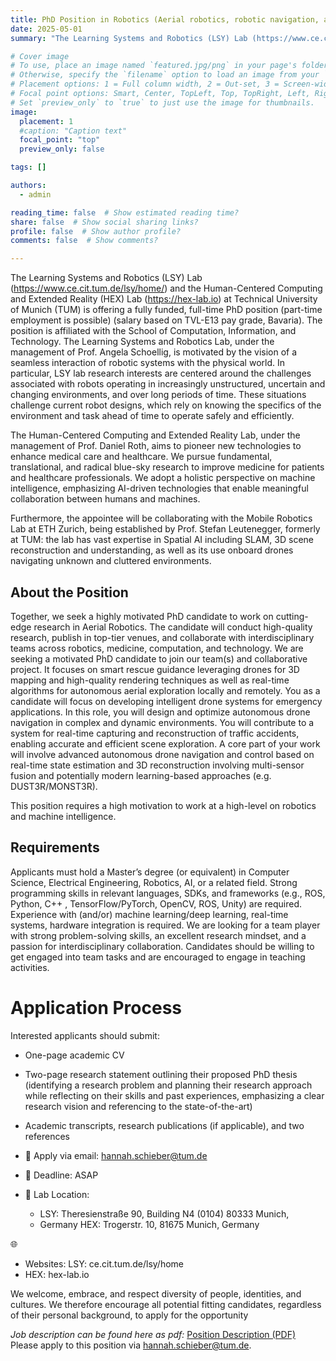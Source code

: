 ```yaml
---
title: PhD Position in Robotics (Aerial robotics, robotic navigation, and path planning)
date: 2025-05-01
summary: "The Learning Systems and Robotics (LSY) Lab (https://www.ce.cit.tum.de/lsy/home/) and the Human-Centered Computing and Extended Reality (HEX) Lab (https://hex-lab.io) at Technical University of Munich (TUM) is offering a fully funded, full-time PhD position (part-time employment is possible) (salary based on TVL-E13 pay grade, Bavaria). [Position Description (PDF)](https://github.com/roth-hex-lab/roth-hex-lab.github.io/raw/master/content/open_position/PhDPositionAerialDrone.pdf) "

# Cover image
# To use, place an image named `featured.jpg/png` in your page's folder.
# Otherwise, specify the `filename` option to load an image from your `assets/media/` folder.
# Placement options: 1 = Full column width, 2 = Out-set, 3 = Screen-width
# Focal point options: Smart, Center, TopLeft, Top, TopRight, Left, Right, BottomLeft, Bottom, BottomRight
# Set `preview_only` to `true` to just use the image for thumbnails.
image:
  placement: 1
  #caption: "Caption text"
  focal_point: "top"
  preview_only: false

tags: []

authors:
  - admin

reading_time: false  # Show estimated reading time?
share: false  # Show social sharing links?
profile: false  # Show author profile?
comments: false  # Show comments?

---
```


The Learning Systems and Robotics (LSY) Lab (https://www.ce.cit.tum.de/lsy/home/) and the Human-Centered Computing and Extended Reality (HEX) Lab (https://hex-lab.io) at Technical University of Munich (TUM) is offering a fully funded, full-time PhD position (part-time employment is possible) (salary based on TVL-E13 pay grade, Bavaria). 
The position is affiliated with the School of Computation, Information, and Technology. The Learning Systems and Robotics Lab, under the management of Prof. Angela Schoellig, is motivated by the vision of a seamless interaction of robotic systems with the physical world.
In particular, LSY lab research interests are centered around the challenges associated with robots operating in increasingly unstructured, uncertain and changing environments, and over long periods of time. These situations challenge current robot designs, which rely on knowing the specifics of the environment and task ahead of time to operate safely and efficiently. 

The Human-Centered Computing and Extended Reality Lab, under the management of Prof. Daniel Roth, aims to pioneer new technologies to enhance medical care and healthcare. 
We pursue fundamental, translational, and radical blue-sky research to improve medicine for patients and healthcare professionals. We adopt a holistic perspective on machine intelligence, emphasizing AI-driven technologies that enable meaningful collaboration between humans and machines. 

Furthermore, the appointee will be collaborating with the Mobile Robotics Lab at ETH Zurich, being established by Prof. Stefan Leutenegger, formerly at TUM: the lab has vast expertise in Spatial AI including SLAM, 3D scene reconstruction and understanding, as well as its use onboard drones navigating unknown and cluttered environments. 

## About the Position 
Together, we seek a highly motivated PhD candidate to work on cutting-edge research in Aerial Robotics. The candidate will conduct high-quality research, publish in top-tier venues, and collaborate with interdisciplinary teams across robotics, medicine, computation, and technology. 
We are seeking a motivated PhD candidate to join our team(s) and collaborative project. 
It focuses on smart rescue guidance leveraging drones for 3D mapping and high-quality rendering techniques as well as real-time algorithms for autonomous aerial exploration locally and remotely. 
You as a candidate will focus on developing intelligent drone systems for emergency applications. In this role, you will design and optimize autonomous drone navigation in complex and dynamic environments. 
You will contribute to a system for real-time capturing and reconstruction of traffic accidents, enabling accurate and efficient scene exploration. 
A core part of your work will involve advanced autonomous drone navigation and control based on real-time state estimation and 3D reconstruction involving multi-sensor fusion and potentially modern learning-based approaches (e.g. DUST3R/MONST3R). 

This position requires a high motivation to work at a high-level on robotics and machine intelligence. 

## Requirements 
Applicants must hold a Master’s degree (or equivalent) in Computer Science, Electrical Engineering, Robotics, AI, or a related field. 
Strong programming skills in relevant languages, SDKs, and frameworks (e.g., ROS, Python, C++ , TensorFlow/PyTorch, OpenCV, ROS, Unity) are required. Experience with (and/or) machine learning/deep learning, real-time systems, hardware integration is required. 
We are looking for a team player with strong problem-solving skills, an excellent research mindset, and a passion for interdisciplinary collaboration. Candidates should be willing to get engaged into team tasks and are encouraged to engage in teaching activities. 

# Application Process 
Interested applicants should submit: 
- One-page academic CV 
- Two-page research statement outlining their proposed PhD thesis (identifying a research problem and planning their research approach while reflecting on their skills and past experiences, emphasizing a clear research vision and referencing to the state-of-the-art) 
- Academic transcripts, research publications (if applicable), and two references 

- 📩 Apply via email: hannah.schieber@tum.de 
- 📅 Deadline: ASAP 
- 📍 Lab Location: 
    - LSY: Theresienstraße 90, Building N4 (0104) 80333 Munich, 
    - Germany HEX: Trogerstr. 10, 81675 Munich, Germany 

🌐 
- Websites: LSY: ce.cit.tum.de/lsy/home 
- HEX: hex-lab.io 

We welcome, embrace, and respect diversity of people, identities, and cultures. We therefore encourage all potential fitting candidates, regardless of their personal background, to apply for the opportunity

*Job description can be found here as pdf:* [Position Description (PDF)](https://github.com/roth-hex-lab/roth-hex-lab.github.io/raw/master/content/open_position/PhDPositionAerialDrone.pdf)   
Please apply to this position via hannah.schieber@tum.de.
